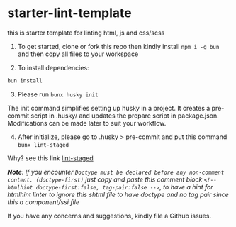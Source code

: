 # starter-lint-template
this is starter template for linting html, js and css/scss

1. To get started, clone or fork this repo then kindly install `npm i -g bun` and then copy all files to your workspace

2. To install dependencies:

```bash
bun install
```
3. Please run `bunx husky init`

The init command simplifies setting up husky in a project. It creates a pre-commit script in .husky/ and updates the prepare script in package.json. Modifications can be made later to suit your workflow.

4. After initialize, please go to .husky > pre-commit and put this command `bunx lint-staged`

Why? see this link [lint-staged](https://github.com/lint-staged/lint-staged?tab=readme-ov-file#why)

_**Note**: If you encounter `Doctype must be declared before any non-comment content. (doctype-first)` just copy and paste this comment block `<!-- htmlhint doctype-first:false, tag-pair:false -->`, to have a hint for htmlhint linter to ignore this shtml file to have doctype and no tag pair since this a component/ssi file_

If you have any concerns and suggestions, kindly file a Github issues.
